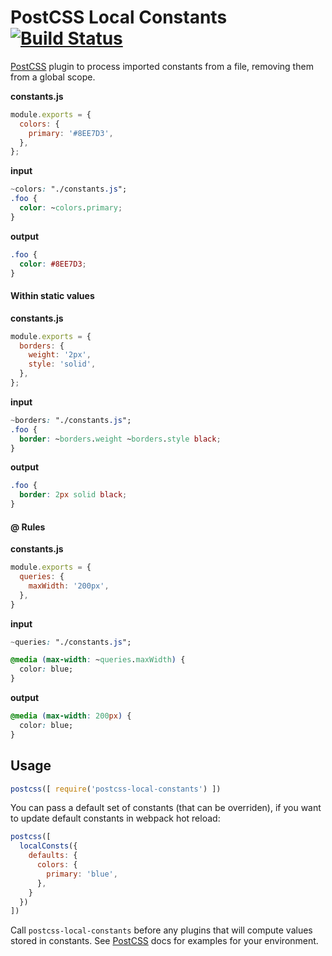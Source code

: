 # PostCSS Local Constants [![Build Status][ci-img]][ci]

[PostCSS] plugin to process imported constants from a file, removing them from a global scope.

[PostCSS]: https://github.com/postcss/postcss
[ci-img]:  https://travis-ci.org/macropodhq/postcss-local-constants.svg
[ci]:      https://travis-ci.org/macropodhq/postcss-local-constants

**constants.js**
```js
module.exports = {
  colors: {
    primary: '#8EE7D3',
  },
};
```

**input**
```css
~colors: "./constants.js";
.foo {
  color: ~colors.primary;
}
```

**output**
```css
.foo {
  color: #8EE7D3;
}
```

#### Within static values

**constants.js**
```js
module.exports = {
  borders: {
    weight: '2px',
    style: 'solid',
  },
};
```

**input**
```css
~borders: "./constants.js";
.foo {
  border: ~borders.weight ~borders.style black;
}
```

**output**
```css
.foo {
  border: 2px solid black;
}
```

#### @ Rules

**constants.js**
```js
module.exports = {
  queries: {
    maxWidth: '200px',
  },
}
```

**input**
```css
~queries: "./constants.js";

@media (max-width: ~queries.maxWidth) {
  color: blue;
}
```

**output**
```css
@media (max-width: 200px) {
  color: blue;
}
```

## Usage

```js
postcss([ require('postcss-local-constants') ])
```

You can pass a default set of constants (that can be overriden), if you want to update default constants in webpack hot reload:


```js
postcss([
  localConsts({
    defaults: {
      colors: {
        primary: 'blue',
      },
    }
  })
])
```

Call `postcss-local-constants` before any plugins that will compute values stored in constants. See [PostCSS] docs for examples for your environment.
